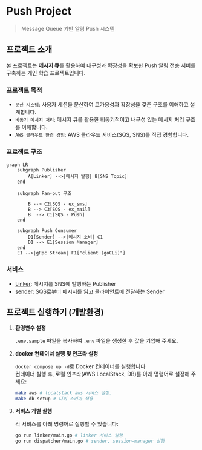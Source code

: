 # Push Project

> Message Queue 기반 알림 Push 시스템

## 프로젝트 소개

본 프로젝트는 **메시지 큐**를 활용하여 내구성과 확장성을 확보한 Push 알림 전송 서버를 구축하는 개인 학습 프로젝트입니다.

### 프로젝트 목적

- `분산 시스템`: 사용자 세션을 분산하여 고가용성과 확장성을 갖춘 구조를 이해하고 설계합니다.
- `비동기 메시지 처리`: 메시지 큐를 활용한 비동기적이고 내구성 있는 메시지 처리 구조를 이해합니다.
- `AWS 클라우드 환경 경험`: AWS 클라우드 서비스(SQS, SNS)를 직접 경험합니다.

### 프로젝트 구조

```mermaid
graph LR
    subgraph Publisher
        A[Linker] -->|메시지 발행| B[SNS Topic]
    end

    subgraph Fan-out 구조
        
        B --> C2[SQS - ex_sms] 
        B --> C3[SQS - ex_mail] 
        B  --> C1[SQS - Push]
    end

    subgraph Push Consumer
        D1[Sender] -->|메시지 소비| C1
        D1 --> E1[Session Manager]
    end
    E1 -->|gRpc Stream| F1["client (goCLi)"]
```

### 서비스

- [Linker](linker/README.md): 메시지를 SNS에 발행하는 Publisher
- [sender](dispatcher/README.md): SQS로부터 메시지를 읽고 클라이언트에 전달하는 Sender

## 프로젝트 실행하기 (개발환경)

1. **환경변수 설정**

     `.env.sample` 파일을 복사하여 `.env` 파일을 생성한 후 값을 기입해 주세요.

2. **docker 컨테이너 실행 및 인프라 설정**

     `docker compose up -d`로 Docker 컨테이너를 실행합니다  
     컨테이너 실행 후, 로컬 인프라(AWS LocalStack, DB)를 아래 명령어로 설정해 주세요:

     ```bash
     make aws # localstack aws 서비스 설정.
     make db-setup # 디비 스키마 적용
     ```

3. **서비스 개별 실행**

     각 서비스를 아래 명령어로 실행할 수 있습니다:

     ```bash
     go run linker/main.go # linker 서비스 실행
     go run dispatcher/main.go # sender, session-manager 실행
     ```
